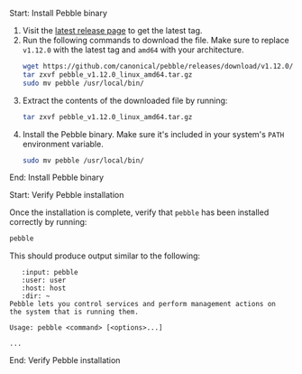 Start: Install Pebble binary

1. Visit the [latest release page](https://github.com/canonical/pebble/releases/latest) to get the latest tag.
2. Run the following commands to download the file. Make sure to replace `v1.12.0` with the latest tag and `amd64` with your architecture.
    ```bash
    wget https://github.com/canonical/pebble/releases/download/v1.12.0/pebble_v1.12.0_linux_amd64.tar.gz
    tar zxvf pebble_v1.12.0_linux_amd64.tar.gz
    sudo mv pebble /usr/local/bin/
    ```
3. Extract the contents of the downloaded file by running:
    ```bash
    tar zxvf pebble_v1.12.0_linux_amd64.tar.gz
    ```
4. Install the Pebble binary. Make sure it's included in your system's `PATH` environment variable.
    ```bash
    sudo mv pebble /usr/local/bin/
    ```

End: Install Pebble binary

Start: Verify Pebble installation

Once the installation is complete, verify that `pebble` has been installed correctly by running:

```bash
pebble
```

This should produce output similar to the following:

```{terminal}
   :input: pebble
   :user: user
   :host: host
   :dir: ~
Pebble lets you control services and perform management actions on
the system that is running them.

Usage: pebble <command> [<options>...]

...
```

End: Verify Pebble installation
